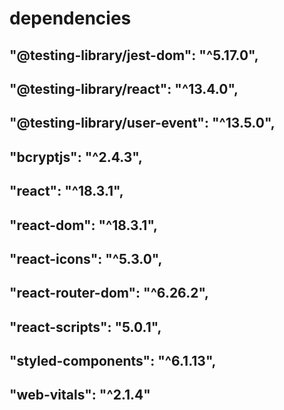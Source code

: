 # dependencies 
##     "@testing-library/jest-dom": "^5.17.0",
## "@testing-library/react": "^13.4.0",
##    "@testing-library/user-event": "^13.5.0",
##    "bcryptjs": "^2.4.3",
##    "react": "^18.3.1",
##    "react-dom": "^18.3.1",
##   "react-icons": "^5.3.0",
##    "react-router-dom": "^6.26.2",
##    "react-scripts": "5.0.1",
##    "styled-components": "^6.1.13",
##    "web-vitals": "^2.1.4"
